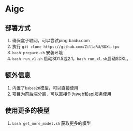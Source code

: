 # Aigc

## 部署方式 

1. 确保盒子联网，可以尝试ping baidu.com 
2. 执行 `git clone https://github.com/ZillaRU/SDXL-tpu` 
3. `bash prepare.sh` 安装环境 
4. `bash run_v1.sh` 启动SD1.5或2.1，`bash run_xl.sh`启动SDXL。

## 额外信息 
1. 内置了`babes20`模型，可以直接使用
2. 项目为前后端分离，可以直接作为web和api服务使用

## 使用更多的模型
1. `bash get_more_model.sh` 获取更多的模型

